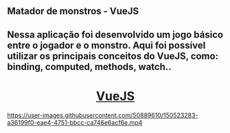 ## Matador de monstros - VueJS

## Nessa aplicação foi desenvolvido um jogo básico entre o jogador e o monstro. Aqui foi possível utilizar os principais conceitos do VueJS, como: binding, computed, methods, watch..

<h1 align="center">
    <a href="https://vuejs.org/">VueJS</a>
</h1>



https://user-images.githubusercontent.com/50889610/150523283-a36199f0-eae4-4751-bbcc-ca746e6acf6e.mp4

